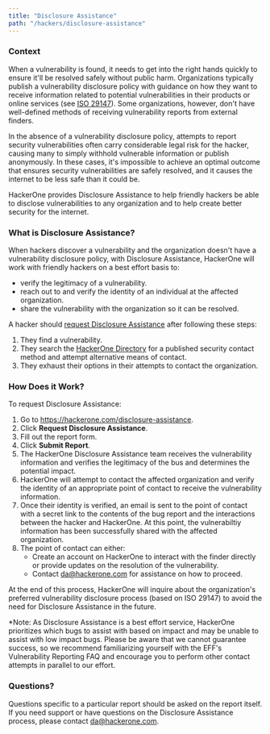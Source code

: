 ```yaml
---
title: "Disclosure Assistance"
path: "/hackers/disclosure-assistance"
---
```


### Context
When a vulnerability is found, it needs to get into the right hands quickly to ensure it'll be resolved safely without public harm. Organizations typically publish a vulnerability disclosure policy with guidance on how they want to receive information related to potential vulnerabilities in their products or online services (see [ISO 29147](https://www.iso.org/standard/45170.html)). Some organizations, however, don't have well-defined methods of receiving vulnerability reports from external finders.

In the absence of a vulnerability disclosure policy, attempts to report security vulnerabilities often carry considerable legal risk for the hacker, causing many to simply withhold vulnerable information or publish anonymously. In these cases, it's impossible to achieve an optimal outcome that ensures security vulnerabilities are safely resolved, and it causes the internet to be less safe than it could be.

HackerOne provides Disclosure Assistance to help friendly hackers be able to disclose vulnerabilities to any organization and to help create better security for the internet.

### What is Disclosure Assistance?
When hackers discover a vulnerability and the organization doesn't have a vulnerability disclosure policy, with Disclosure Assistance, HackerOne will work with friendly hackers on a best effort basis to:
* verify the legitimacy of a vulnerability.
* reach out to and verify the identity of an individual at the affected organization.
* share the vulnerability with the organization so it can be resolved.

A hacker should [request Disclosure Assistance](https://hackerone.com/disclosure-assistance/disclosure_assistance_requests/new) after following these steps: 
1. They find a vulnerability.
2. They search the [HackerOne Directory](https://hackerone.com/directory) for a published security contact method and attempt alternative means of contact.
3. They exhaust their options in their attempts to contact the organization. 

### How Does it Work?
To request Disclosure Assistance:
1. Go to https://hackerone.com/disclosure-assistance.
2. Click **Request Disclosure Assistance**. 
3. Fill out the report form. 
4. Click **Submit Report**. 
5. The HackerOne Disclosure Assistance team receives the vulnerability information and verifies the legitimacy of the bus and determines the potential impact. 
6. HackerOne will attempt to contact the affected organization and verify the identity of an appropriate point of contact to receive the vulnerability information. 
7. Once their identity is verified, an email is sent to the point of contact with a secret link to the contents of the bug report and the interactions between the hacker and HackerOne. At this point, the vulnerabiltiy information has been successfully shared with the affected organization.
8. The point of contact can either:
    * Create an account on HackerOne to interact with the finder directly or provide updates on the resolution of the vulnerability.
    * Contact da@hackerone.com for assistance on how to proceed. 

At the end of this process, HackerOne will inquire about the organization's preferred vulnerability disclosure process (based on ISO 29147) to avoid the need for Disclosure Assistance in the future.

*Note: As Disclosure Assistance is a best effort service, HackerOne prioritizes which bugs to assist with based on impact and may be unable to assist with low impact bugs. Please be aware that we cannot guarantee success, so we recommend familiarizing yourself with the EFF's Vulnerability Reporting FAQ and encourage you to perform other contact attempts in parallel to our effort.

### Questions?
Questions specific to a particular report should be asked on the report itself. If you need support or have questions on the Disclosure Assistance process, please contact da@hackerone.com.
